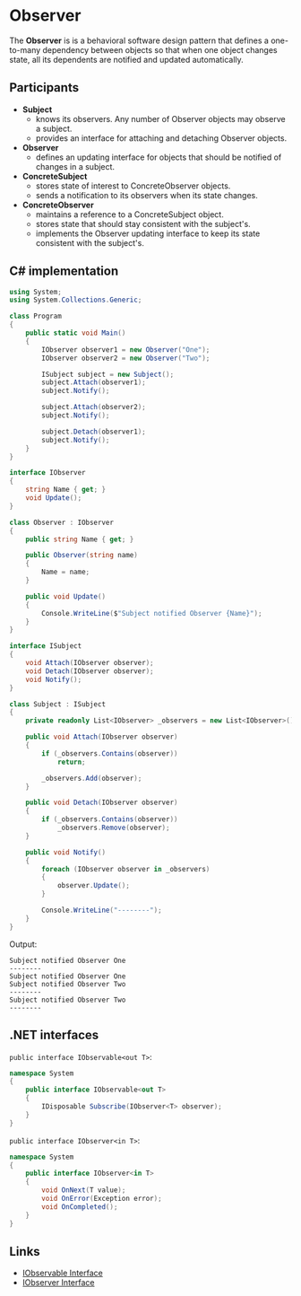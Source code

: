 # Observer

The **Observer** is is a behavioral software design pattern that defines a one-to-many dependency between objects so that when one object changes state, all its dependents are notified and updated automatically.

## Participants

* **Subject**
  * knows its observers. Any number of Observer objects may observe a subject.
  * provides an interface for attaching and detaching Observer objects.
* **Observer**
  * defines an updating interface for objects that should be notified of changes in a subject.
* **ConcreteSubject**
  * stores state of interest to ConcreteObserver objects.
  * sends a notification to its observers when its state changes.
* **ConcreteObserver**
  * maintains a reference to a ConcreteSubject object.
  * stores state that should stay consistent with the subject's.
  * implements the Observer updating interface to keep its state consistent with the subject's.

## C# implementation

```csharp
using System;
using System.Collections.Generic;

class Program
{
    public static void Main()
    {
        IObserver observer1 = new Observer("One");
        IObserver observer2 = new Observer("Two");

        ISubject subject = new Subject();
        subject.Attach(observer1);
        subject.Notify();

        subject.Attach(observer2);
        subject.Notify();

        subject.Detach(observer1);
        subject.Notify();
    }
}

interface IObserver
{
    string Name { get; }
    void Update();
}

class Observer : IObserver
{
    public string Name { get; }

    public Observer(string name)
    {
        Name = name;
    }

    public void Update()
    {
        Console.WriteLine($"Subject notified Observer {Name}");
    }
}

interface ISubject
{
    void Attach(IObserver observer);
    void Detach(IObserver observer);
    void Notify();
}

class Subject : ISubject
{
    private readonly List<IObserver> _observers = new List<IObserver>();

    public void Attach(IObserver observer)
    {
        if (_observers.Contains(observer))
            return;

        _observers.Add(observer);
    }

    public void Detach(IObserver observer)
    {
        if (_observers.Contains(observer))
            _observers.Remove(observer);
    }

    public void Notify()
    {
        foreach (IObserver observer in _observers)
        {
            observer.Update();
        }

        Console.WriteLine("--------");
    }
}
```

Output:

```output
Subject notified Observer One
--------
Subject notified Observer One
Subject notified Observer Two
--------
Subject notified Observer Two
--------
```

## .NET interfaces

`public interface IObservable<out T>`:

```csharp
namespace System
{
    public interface IObservable<out T>
    {
        IDisposable Subscribe(IObserver<T> observer);
    }
}
```

`public interface IObserver<in T>`:

```csharp
namespace System
{
    public interface IObserver<in T>
    {
        void OnNext(T value);
        void OnError(Exception error);
        void OnCompleted();
    }
}
```

## Links

* [IObservable<T> Interface](https://docs.microsoft.com/en-us/dotnet/api/system.iobservable-1)
* [IObserver<T> Interface](https://docs.microsoft.com/en-us/dotnet/api/system.iobserver-1)
